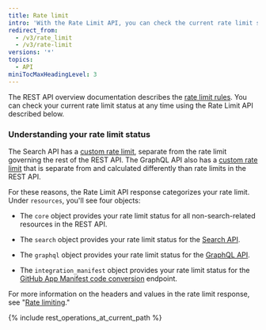 ```yaml
---
title: Rate limit
intro: 'With the Rate Limit API, you can check the current rate limit status of various REST APIs.'
redirect_from:
  - /v3/rate_limit
  - /v3/rate-limit
versions: '*'
topics:
  - API
miniTocMaxHeadingLevel: 3
---
```


The REST API overview documentation describes the [rate limit rules](/rest/overview/resources-in-the-rest-api#rate-limiting). You can check your current rate limit status at any time using the Rate Limit API described below.

### Understanding your rate limit status

The Search API has a [custom rate limit](/rest/reference/search#rate-limit), separate from the rate limit governing the rest of the REST API. The GraphQL API also has a [custom rate limit](/graphql/overview/resource-limitations#rate-limit) that is separate from and calculated differently than rate limits in the REST API.

For these reasons, the Rate Limit API response categorizes your rate limit. Under `resources`, you'll see four
objects:

* The `core` object provides your rate limit status for all non-search-related resources in the REST API.

* The `search` object provides your rate limit status for the [Search API](/rest/reference/search).

* The `graphql` object provides your rate limit status for the [GraphQL API](/graphql).

* The `integration_manifest` object provides your rate limit status for the [GitHub App Manifest code conversion](/apps/building-github-apps/creating-github-apps-from-a-manifest/#3-you-exchange-the-temporary-code-to-retrieve-the-app-configuration) endpoint.

For more information on the headers and values in the rate limit response, see "[Rate limiting](/rest#rate-limiting)."

{% include rest_operations_at_current_path %}
